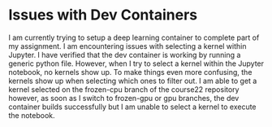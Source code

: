 # Issues with Dev Containers

I am currently trying to setup a deep learning container to complete part of my assignment. I am encountering issues with selecting a kernel within Jupyter. I have verified that the dev container is working by running a generic python file. However, when I try to select a kernel within the Jupyter notebook, no kernels show up. To make things even more confusing, the kernels show up when selecting which ones to filter out. I am able to get a kernel selected on the frozen-cpu branch of the course22 repository however, as soon as I switch to frozen-gpu or gpu branches, the dev container builds successfully but I am unable to select a kernel to execute the notebook.